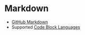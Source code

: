 # Markdown

- [GitHub Markdown](https://docs.github.com/en/get-started/writing-on-github/getting-started-with-writing-and-formatting-on-github/quickstart-for-writing-on-github)
- Supported [Code Block Languages](https://github.com/jincheng9/markdown_supported_languages)
